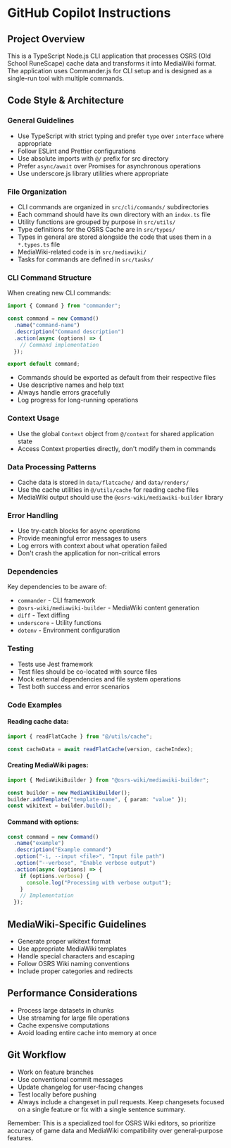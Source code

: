 # GitHub Copilot Instructions

## Project Overview

This is a TypeScript Node.js CLI application that processes OSRS (Old School RuneScape) cache data and transforms it into MediaWiki format. The application uses Commander.js for CLI setup and is designed as a single-run tool with multiple commands.

## Code Style & Architecture

### General Guidelines

- Use TypeScript with strict typing and prefer `type` over `interface` where appropriate
- Follow ESLint and Prettier configurations
- Use absolute imports with `@/` prefix for src directory
- Prefer `async/await` over Promises for asynchronous operations
- Use underscore.js library utilities where appropriate

### File Organization

- CLI commands are organized in `src/cli/commands/` subdirectories
- Each command should have its own directory with an `index.ts` file
- Utility functions are grouped by purpose in `src/utils/`
- Type definitions for the OSRS Cache are in `src/types/`
- Types in general are stored alongside the code that uses them in a `*.types.ts` file
- MediaWiki-related code is in `src/mediawiki/`
- Tasks for commands are defined in `src/tasks/`

### CLI Command Structure

When creating new CLI commands:

```typescript
import { Command } from "commander";

const command = new Command()
  .name("command-name")
  .description("Command description")
  .action(async (options) => {
    // Command implementation
  });

export default command;
```

- Commands should be exported as default from their respective files
- Use descriptive names and help text
- Always handle errors gracefully
- Log progress for long-running operations

### Context Usage

- Use the global `Context` object from `@/context` for shared application state
- Access Context properties directly, don't modify them in commands

### Data Processing Patterns

- Cache data is stored in `data/flatcache/` and `data/renders/`
- Use the cache utilities in `@/utils/cache` for reading cache files
- MediaWiki output should use the `@osrs-wiki/mediawiki-builder` library

### Error Handling

- Use try-catch blocks for async operations
- Provide meaningful error messages to users
- Log errors with context about what operation failed
- Don't crash the application for non-critical errors

### Dependencies

Key dependencies to be aware of:

- `commander` - CLI framework
- `@osrs-wiki/mediawiki-builder` - MediaWiki content generation
- `diff` - Text diffing
- `underscore` - Utility functions
- `dotenv` - Environment configuration

### Testing

- Tests use Jest framework
- Test files should be co-located with source files
- Mock external dependencies and file system operations
- Test both success and error scenarios

### Code Examples

#### Reading cache data:

```typescript
import { readFlatCache } from "@/utils/cache";

const cacheData = await readFlatCache(version, cacheIndex);
```

#### Creating MediaWiki pages:

```typescript
import { MediaWikiBuilder } from "@osrs-wiki/mediawiki-builder";

const builder = new MediaWikiBuilder();
builder.addTemplate("template-name", { param: "value" });
const wikitext = builder.build();
```

#### Command with options:

```typescript
const command = new Command()
  .name("example")
  .description("Example command")
  .option("-i, --input <file>", "Input file path")
  .option("--verbose", "Enable verbose output")
  .action(async (options) => {
    if (options.verbose) {
      console.log("Processing with verbose output");
    }
    // Implementation
  });
```

## MediaWiki-Specific Guidelines

- Generate proper wikitext format
- Use appropriate MediaWiki templates
- Handle special characters and escaping
- Follow OSRS Wiki naming conventions
- Include proper categories and redirects

## Performance Considerations

- Process large datasets in chunks
- Use streaming for large file operations
- Cache expensive computations
- Avoid loading entire cache into memory at once

## Git Workflow

- Work on feature branches
- Use conventional commit messages
- Update changelog for user-facing changes
- Test locally before pushing
- Always include a changeset in pull requests. Keep changesets focused on a single feature or fix with a single sentence summary.

Remember: This is a specialized tool for OSRS Wiki editors, so prioritize accuracy of game data and MediaWiki compatibility over general-purpose features.
